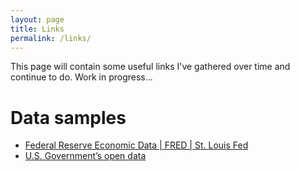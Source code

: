 ```yaml
---
layout: page
title: Links
permalink: /links/
---
```


This page will contain some useful links I've gathered over time and continue to do. Work in progress...

Data samples
===
* [Federal Reserve Economic Data | FRED | St. Louis Fed](https://fred.stlouisfed.org/)
* [U.S. Government’s open data](https://catalog.data.gov/dataset) 

